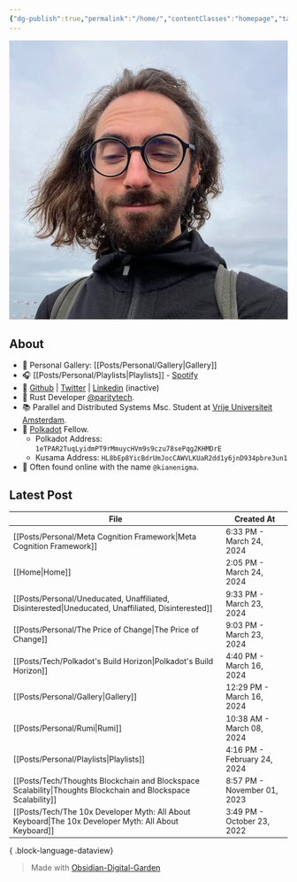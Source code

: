 ```yaml
---
{"dg-publish":true,"permalink":"/home/","contentClasses":"homepage","tags":["gardenEntry"],"created":"2024-03-24T14:05:09.000+03:30","updated":"2024-06-26T13:25:56.309+03:30"}
---
```


![Screenshot 2023-11-01 at 21.21.06.jpeg|300](/img/user/resources/Screenshot%202023-11-01%20at%2021.21.06.jpeg)

## About 

- 📸 Personal Gallery: [[Posts/Personal/Gallery\|Gallery]]
- 🎧 [[Posts/Personal/Playlists\|Playlists]] - [Spotify](https://open.spotify.com/user/1248494156?si=4e6338ab8bdb4c04)
- 🐙 [Github](https://github.com/kianenigma) | [Twitter](https://twitter.com/kianenigma)  | [Linkedin](https://www.linkedin.com/in/kian-paimani-a3618022b/) (inactive)
- 🦀 Rust Developer [@paritytech](https://twitter.com/ParityTech/). 
- 📚 Parallel and Distributed Systems Msc. Student at [Vrije Universiteit Amsterdam](https://twitter.com/VUamsterdam).
- 🔴 [Polkadot](https://www.polkadot.network) Fellow. 
	- Polkadot Address: `1eTPAR2TuqLyidmPT9rMmuycHVm9s9czu78sePqg2KHMDrE`
	- Kusama Address: `HL8bEp8YicBdrUmJocCAWVLKUaR2dd1y6jnD934pbre3un1`
- 🤖 Often found online with the name `@kianenigma`.
## Latest Post 

| File                                                                                                             | Created At                  |
| ---------------------------------------------------------------------------------------------------------------- | --------------------------- |
| [[Posts/Personal/Meta Cognition Framework\|Meta Cognition Framework]]                                         | 6:33 PM - March 24, 2024    |
| [[Home\|Home]]                                                                                                | 2:05 PM - March 24, 2024    |
| [[Posts/Personal/Uneducated, Unaffiliated, Disinterested\|Uneducated, Unaffiliated, Disinterested]]           | 9:33 PM - March 23, 2024    |
| [[Posts/Personal/The Price of Change\|The Price of Change]]                                                   | 9:03 PM - March 23, 2024    |
| [[Posts/Tech/Polkadot's Build Horizon\|Polkadot's Build Horizon]]                                             | 4:40 PM - March 16, 2024    |
| [[Posts/Personal/Gallery\|Gallery]]                                                                           | 12:29 PM - March 16, 2024   |
| [[Posts/Personal/Rumi\|Rumi]]                                                                                 | 10:38 AM - March 08, 2024   |
| [[Posts/Personal/Playlists\|Playlists]]                                                                       | 4:16 PM - February 24, 2024 |
| [[Posts/Tech/Thoughts Blockchain and Blockspace Scalability\|Thoughts Blockchain and Blockspace Scalability]] | 8:57 PM - November 01, 2023 |
| [[Posts/Tech/The 10x Developer Myth: All About Keyboard\|The 10x Developer Myth: All About Keyboard]]         | 3:49 PM - October 23, 2022  |

{ .block-language-dataview}

> Made with [Obsidian-Digital-Garden](https://github.com/oleeskild/Obsidian-Digital-Garden)